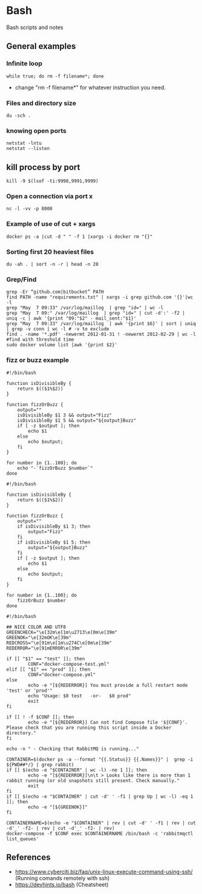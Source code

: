 # Bash

Bash scripts and notes

## General examples

### Infinite loop
```
while true; do rm -f filename*; done
```
* change "rm -f filename*" for whatever instruction you need. 

### Files and directory size

```
du -sch . 
```

### knowing open ports
```
netstat -lntu
netstat --listen
```
## kill process by port

```
kill -9 $(lsof -ti:9998,9991,9999)
```

### Open a connection via port x

```
nc -l -vv -p 8000
```

### Example of use of cut + xargs
```
docker ps -a |cut -d " " -f 1 |xargs -i docker rm "{}"
```
### Sorting first 20 heaviest files

```
du -ah . | sort -n -r | head -n 20
```

### Grep/Find 
```
grep -Er “github.com|bitbucket” PATH
find PATH -name "requirements.txt" | xargs -i grep github.com '{}'|wc -l
grep "May  7 09:33" /var/log/maillog  | grep "id=" | wc -l
grep "May  7 09:" /var/log/maillog  | grep "id=" | cut -d':' -f2 | uniq -c | awk '{print "09:"$2" - mail_sent:"$1}'
grep "May  7 09:33" /var/log/maillog  | awk '{print $6}' | sort | uniq | grep -v conn | wc -l # -v to exclude 
find . -name '*.pdf' -newermt 2012-01-31 ! -newermt 2012-02-29 | wc -l #find with threshold time
sudo docker volume list |awk '{print $2}' 
```
### fizz or buzz example

```
#!/bin/bash
 
function isDivisibleBy {
    return $(($1%$2))
}
 
function fizzOrBuzz {
    output=""
    isDivisibleBy $1 3 && output="Fizz"
    isDivisibleBy $1 5 && output="${output}Buzz"
    if [ -z $output ]; then
        echo $1
    else
        echo $output;
    fi
}
 
for number in {1..100}; do
    echo "-`fizzOrBuzz $number`"
done

#!/bin/bash
 
function isDivisibleBy {
    return $(($1%$2))
}
 
function fizzOrBuzz {
    output=""
    if isDivisibleBy $1 3; then
        output="Fizz"
    fi
    if isDivisibleBy $1 5; then
        output="${output}Buzz"
    fi
    if [ -z $output ]; then
        echo $1
    else
        echo $output;
    fi
}
 
for number in {1..100}; do
    fizzOrBuzz $number
done

```

```
#!/bin/bash

## NICE COLOR AND UTF8
GREENCHECK="\e[32m\e[1m\u2713\e[0m\e[39m"
GREENOK="\e[32mOK\e[39m"
REDCROSS="\e[91m\e[1m\u274C\e[0m\e[39m"
REDERROR="\e[91mERROR\e[39m"

if [[ "$1" == "test" ]]; then
        CONF="docker-compose-test.yml"
elif [[ "$1" == "prod" ]]; then
        CONF="docker-compose.yml"
else
        echo -e "[${REDERROR}] You must provide a full restart mode 'test' or 'prod'"
        echo "Usage: $0 test   -or-   $0 prod"
        exit
fi

if [[ ! -f $CONF ]]; then
        echo -e "[${REDERROR}] Can not find Compose file '${CONF}'. Please check that you are running this script inside a Docker directory."
fi

echo -n " - Checking that RabbitMQ is running..."

CONTAINER=$(docker ps -a --format "{{.Status}} {{.Names}}" |  grep -i ${PWD##*/} | grep rabbit)
if [[ $(echo -e "$CONTAINER" | wc -l) -ne 1 ]]; then
        echo -e "[${REDERROR}]\n\t > Looks like there is more than 1 rabbit running (or old snapshots still present. Check manually."
        exit
fi
if [[ $(echo -e "$CONTAINER" | cut -d' ' -f1 | grep Up | wc -l) -eq 1 ]]; then
        echo -e "[${GREENOK}]"
fi

CONTAINERNAME=$(echo -e "$CONTAINER" | rev | cut -d' ' -f1 | rev | cut -d'_' -f2- | rev | cut -d'_' -f2- | rev)
docker-compose -f $CONF exec $CONTAINERNAME /bin/bash -c 'rabbitmqctl list_queues'
```
## References
* https://www.cyberciti.biz/faq/unix-linux-execute-command-using-ssh/   (Running comands remotely with ssh)
* https://devhints.io/bash (Cheatsheet) 



